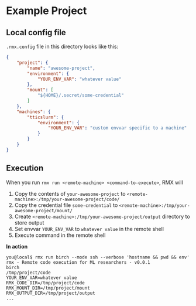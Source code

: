 # Example Project
## Local config file
`.rmx.config` file in this directory looks like this:

``` json
{
    "project": {
        "name": "awesome-project",
        "environment": {
            "YOUR_ENV_VAR": "whatever value"
        },
        "mount": [
            "${HOME}/.secret/some-credential"
        ]
    },
    "machines": {
        "tticslurm": {
            "environment": {
                "YOUR_ENV_VAR": "custom envvar specific to a machine"
            }
        }
    }
}

```

## Execution

When you run `rmx run <remote-machine> <command-to-execute>`, RMX will
1. Copy the contents of `your-awesome-project` to `<remote-machine>:/tmp/your-awesome-project/code/`
2. Copy the credential file `some-credential` to `<remote-machine>:/tmp/your-awesome-project/mount/`
4. Create `<remote-machine>:/tmp/your-awesome-project/output` directory to store output
3. Set envvar `YOUR_ENV_VAR` to `whatever value` in the remote shell
5. Execute command in the remote shell

**In action**

```console
you@local$ rmx run birch --mode ssh --verbose 'hostname && pwd && env'
rmx - Remote code execution for ML researchers - v0.0.1
birch
/tmp/project/code
YOUR_ENV_VAR=whatever value
RMX_CODE_DIR=/tmp/project/code
RMX_MOUNT_DIR=/tmp/project/mount
RMX_OUTPUT_DIR=/tmp/project/output
...
```


